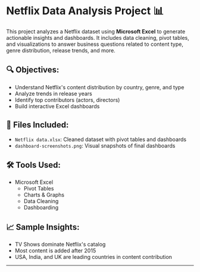 # Netflix Data Analysis Project 📊

This project analyzes a Netflix dataset using **Microsoft Excel** to generate actionable insights and dashboards. It includes data cleaning, pivot tables, and visualizations to answer business questions related to content type, genre distribution, release trends, and more.

## 🔍 Objectives:
- Understand Netflix's content distribution by country, genre, and type
- Analyze trends in release years
- Identify top contributors (actors, directors)
- Build interactive Excel dashboards

## 📁 Files Included:
- `Netflix data.xlsx`: Cleaned dataset with pivot tables and dashboards
- `dashboard-screenshots.png`: Visual snapshots of final dashboards

## 🛠 Tools Used:
- Microsoft Excel
  - Pivot Tables
  - Charts & Graphs
  - Data Cleaning
  - Dashboarding

## 📈 Sample Insights:
- TV Shows dominate Netflix's catalog
- Most content is added after 2015
- USA, India, and UK are leading countries in content contribution

---
